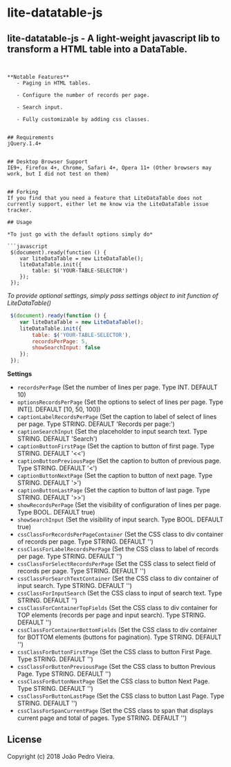 lite-datatable-js
=============


lite-datatable-js - A light-weight javascript lib to transform a HTML table into a DataTable.
-------------------------------------------------------------------------------

```


**Notable Features**
   - Paging in HTML tables.

   - Configure the number of records per page.

   - Search input.
   
   - Fully customizable by adding css classes.


## Requirements
jQuery.1.4+


## Desktop Browser Support
IE9+, Firefox 4+, Chrome, Safari 4+, Opera 11+ (Other browsers may work, but I did not test on them)


## Forking
If you find that you need a feature that LiteDataTable does not currently support, either let me know via the LiteDataTable issue tracker.

## Usage

*To just go with the default options simply do*

```javascript
 $(document).ready(function () {
	var liteDataTable = new LiteDataTable();
	liteDataTable.init({
		table: $('YOUR-TABLE-SELECTOR')
	});
 });
```

*To provide optional settings, simply pass settings object to init function of LiteDataTable()*

```javascript
 $(document).ready(function () {
	var liteDataTable = new LiteDataTable();
	liteDataTable.init({
		table: $('YOUR-TABLE-SELECTOR'),
		recordsPerPage: 5,
		showSearchInput: false
	});
 });
```

**Settings**

- `recordsPerPage`  (Set the number of lines per page. Type INT. DEFAULT 10)
- `optionsRecordsPerPage`  (Set the options to select of lines per page. Type INT[]. DEFAULT [10, 50, 100])
- `captionLabelRecordsPerPage`  (Set the caption to label of select of lines per page. Type STRING. DEFAULT 'Records per page:')
- `captionSearchInput`  (Set the placeholder to input search text. Type STRING. DEFAULT 'Search')
- `captionButtonFirstPage`  (Set the caption to button of first page. Type STRING. DEFAULT '<<')
- `captionButtonPreviousPage`  (Set the caption to button of previous page. Type STRING. DEFAULT '<')
- `captionButtonNextPage`  (Set the caption to button of next page. Type STRING. DEFAULT '>')
- `captionButtonLastPage`  (Set the caption to button of last page. Type STRING. DEFAULT '>>')
- `showRecordsPerPage`  (Set the visibility of configuration of lines per page. Type BOOL. DEFAULT true)
- `showSearchInput`  (Set the visibility of input search. Type BOOL. DEFAULT true)
- `cssClassForRecordsPerPageContainer`  (Set the CSS class to div container of records per page. Type STRING. DEFAULT '')
- `cssClassForLabelRecordsPerPage`  (Set the CSS class to label of records per page. Type STRING. DEFAULT '')
- `cssClassForSelectRecordsPerPage`  (Set the CSS class to select field of records per page. Type STRING. DEFAULT '')
- `cssClassForSearchTextContainer`  (Set the CSS class to div container of input search. Type STRING. DEFAULT '')
- `cssClassForInputSearch`  (Set the CSS class to input of search text. Type STRING. DEFAULT '')
- `cssClassForContainerTopFields`  (Set the CSS class to div container for TOP elements (records per page and input search). Type STRING. DEFAULT '')
- `cssClassForContainerBottomFields`  (Set the CSS class to div container for BOTTOM elements (buttons for pagination). Type STRING. DEFAULT '')
- `cssClassForButtonFirstPage`  (Set the CSS class to button First Page. Type STRING. DEFAULT '')
- `cssClassForButtonPreviousPage`  (Set the CSS class to button Previous Page. Type STRING. DEFAULT '')
- `cssClassForButtonNextPage`  (Set the CSS class to button Next Page. Type STRING. DEFAULT '')
- `cssClassForButtonLastPage`  (Set the CSS class to button Last Page. Type STRING. DEFAULT '')
- `cssClassForSpanCurrentPage`  (Set the CSS class to span that displays current page and total of pages. Type STRING. DEFAULT '')


## License

Copyright (c) 2018 João Pedro Vieira.
